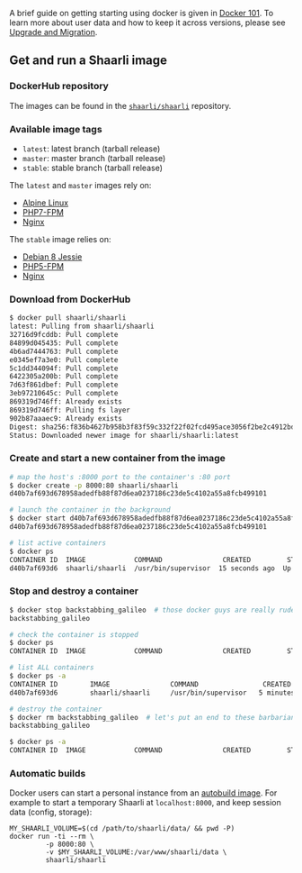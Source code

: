 A brief guide on getting starting using docker is given in [Docker 101](docker-101.md).
To learn more about user data and how to keep it across versions, please see [Upgrade and Migration](../Upgrade-and-migration.md).

## Get and run a Shaarli image

### DockerHub repository
The images can be found in the [`shaarli/shaarli`](https://hub.docker.com/r/shaarli/shaarli/)
repository.

### Available image tags
- `latest`: latest branch (tarball release)
- `master`: master branch (tarball release)
- `stable`: stable branch (tarball release)

The `latest` and `master` images rely on:

- [Alpine Linux](https://www.alpinelinux.org/)
- [PHP7-FPM](http://php-fpm.org/)
- [Nginx](http://nginx.org/)

The `stable` image relies on:

- [Debian 8 Jessie](https://hub.docker.com/_/debian/)
- [PHP5-FPM](http://php-fpm.org/)
- [Nginx](http://nginx.org/)


### Download from DockerHub
```bash
$ docker pull shaarli/shaarli
latest: Pulling from shaarli/shaarli
32716d9fcddb: Pull complete
84899d045435: Pull complete
4b6ad7444763: Pull complete
e0345ef7a3e0: Pull complete
5c1dd344094f: Pull complete
6422305a200b: Pull complete
7d63f861dbef: Pull complete
3eb97210645c: Pull complete
869319d746ff: Already exists
869319d746ff: Pulling fs layer
902b87aaaec9: Already exists
Digest: sha256:f836b4627b958b3f83f59c332f22f02fcd495ace3056f2be2c4912bd8704cc98
Status: Downloaded newer image for shaarli/shaarli:latest
```

### Create and start a new container from the image
```bash
# map the host's :8000 port to the container's :80 port
$ docker create -p 8000:80 shaarli/shaarli
d40b7af693d678958adedfb88f87d6ea0237186c23de5c4102a55a8fcb499101

# launch the container in the background
$ docker start d40b7af693d678958adedfb88f87d6ea0237186c23de5c4102a55a8fcb499101
d40b7af693d678958adedfb88f87d6ea0237186c23de5c4102a55a8fcb499101

# list active containers
$ docker ps
CONTAINER ID  IMAGE            COMMAND               CREATED         STATUS        PORTS                 NAMES
d40b7af693d6  shaarli/shaarli  /usr/bin/supervisor  15 seconds ago  Up 4 seconds  0.0.0.0:8000->80/tcp  backstabbing_galileo
```

### Stop and destroy a container
```bash
$ docker stop backstabbing_galileo  # those docker guys are really rude to physicists!
backstabbing_galileo

# check the container is stopped
$ docker ps
CONTAINER ID  IMAGE            COMMAND               CREATED         STATUS        PORTS                 NAMES

# list ALL containers
$ docker ps -a
CONTAINER ID        IMAGE               COMMAND                CREATED             STATUS                      PORTS               NAMES
d40b7af693d6        shaarli/shaarli     /usr/bin/supervisor   5 minutes ago       Exited (0) 48 seconds ago                       backstabbing_galileo

# destroy the container
$ docker rm backstabbing_galileo  # let's put an end to these barbarian practices
backstabbing_galileo

$ docker ps -a
CONTAINER ID  IMAGE            COMMAND               CREATED         STATUS        PORTS                 NAMES
```

### Automatic builds

Docker users can start a personal instance from an [autobuild image](https://hub.docker.com/r/shaarli/shaarli/). For example to start a temporary Shaarli at ``localhost:8000``, and keep session data (config, storage):
```
MY_SHAARLI_VOLUME=$(cd /path/to/shaarli/data/ && pwd -P)
docker run -ti --rm \
         -p 8000:80 \
         -v $MY_SHAARLI_VOLUME:/var/www/shaarli/data \
         shaarli/shaarli
```
